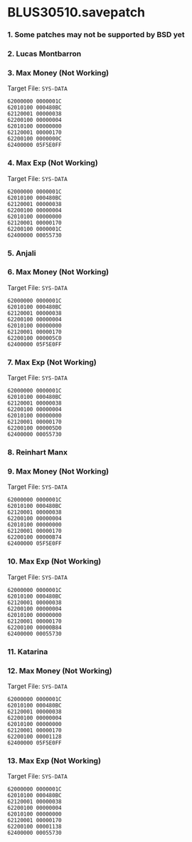 # BLUS30510.savepatch

### 1.  Some patches may not be supported by BSD yet
### 2. Lucas Montbarron
### 3. Max Money (Not Working)

Target File: `SYS-DATA`

```
62000000 0000001C
62010100 000480BC
62120001 00000038
62200100 00000004
62010100 00000000
62120001 00000170
62200100 0000000C
62400000 05F5E0FF
```

### 4. Max Exp (Not Working)

Target File: `SYS-DATA`

```
62000000 0000001C
62010100 000480BC
62120001 00000038
62200100 00000004
62010100 00000000
62120001 00000170
62200100 0000001C
62400000 00055730
```

### 5. Anjali
### 6. Max Money (Not Working)

Target File: `SYS-DATA`

```
62000000 0000001C
62010100 000480BC
62120001 00000038
62200100 00000004
62010100 00000000
62120001 00000170
62200100 000005C0
62400000 05F5E0FF
```

### 7. Max Exp (Not Working)

Target File: `SYS-DATA`

```
62000000 0000001C
62010100 000480BC
62120001 00000038
62200100 00000004
62010100 00000000
62120001 00000170
62200100 000005D0
62400000 00055730
```

### 8. Reinhart Manx
### 9. Max Money (Not Working)

Target File: `SYS-DATA`

```
62000000 0000001C
62010100 000480BC
62120001 00000038
62200100 00000004
62010100 00000000
62120001 00000170
62200100 00000B74
62400000 05F5E0FF
```

### 10. Max Exp (Not Working)

Target File: `SYS-DATA`

```
62000000 0000001C
62010100 000480BC
62120001 00000038
62200100 00000004
62010100 00000000
62120001 00000170
62200100 00000B84
62400000 00055730
```

### 11. Katarina
### 12. Max Money (Not Working)

Target File: `SYS-DATA`

```
62000000 0000001C
62010100 000480BC
62120001 00000038
62200100 00000004
62010100 00000000
62120001 00000170
62200100 00001128
62400000 05F5E0FF
```

### 13. Max Exp (Not Working)

Target File: `SYS-DATA`

```
62000000 0000001C
62010100 000480BC
62120001 00000038
62200100 00000004
62010100 00000000
62120001 00000170
62200100 00001138
62400000 00055730
```

